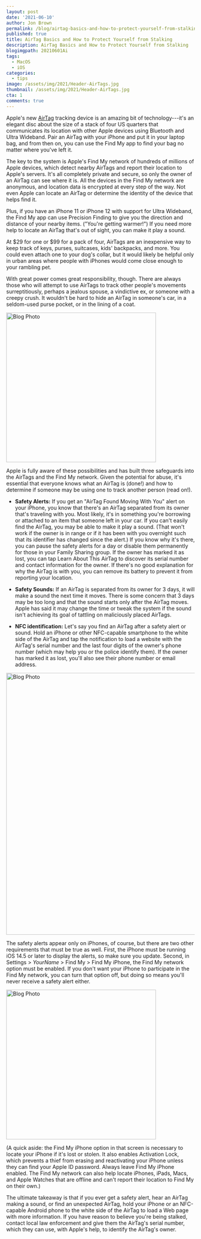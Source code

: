 ```yaml
---
layout: post
date: '2021-06-10'
author: Jon Brown
permalink: /blog/airtag-basics-and-how-to-protect-yourself-from-stalking/
published: true
title: AirTag Basics and How to Protect Yourself from Stalking
description: AirTag Basics and How to Protect Yourself from Stalking
blogimgpath: 20210601Ai
tags:
  - MacOS
  - iOS
categories:
  - tips
image: /assets/img/2021/Header-AirTags.jpg
thumbnail: /assets/img/2021/Header-AirTags.jpg
cta: 1
comments: true
---
```

Apple's new [AirTag](https://www.apple.com/airtag/) tracking device is
an amazing bit of technology---it's an elegant disc about the size of a
stack of four US quarters that communicates its location with other
Apple devices using Bluetooth and Ultra Wideband. Pair an AirTag with
your iPhone and put it in your laptop bag, and from then on, you can use
the Find My app to find your bag no matter where you've left it.

The key to the system is Apple's Find My network of hundreds of millions
of Apple devices, which detect nearby AirTags and report their location
to Apple's servers. It's all completely private and secure, so only the
owner of an AirTag can see where it is. All the devices in the Find My
network are anonymous, and location data is encrypted at every step of
the way. Not even Apple can locate an AirTag or determine the identity
of the device that helps find it.

Plus, if you have an iPhone 11 or iPhone 12 with support for Ultra
Wideband, the Find My app can use Precision Finding to give you the
direction and distance of your nearby items. ("You're getting warmer!")
If you need more help to locate an AirTag that's out of sight, you can
make it play a sound.

At $29 for one or $99 for a pack of four, AirTags are an inexpensive
way to keep track of keys, purses, suitcases, kids' backpacks, and more.
You could even attach one to your dog's collar, but it would likely be
helpful only in urban areas where people with iPhones would come close
enough to your rambling pet.

With great power comes great responsibility, though. There are always
those who will attempt to use AirTags to track other people's movements
surreptitiously, perhaps a jealous spouse, a vindictive ex, or someone
with a creepy crush. It wouldn't be hard to hide an AirTag in someone's
car, in a seldom-used purse pocket, or in the lining of a coat.

<img alt="Blog Photo" src="{{ site.site_cdn }}/assets/img/blog/2021/20210601Ai/image2.jpeg" class="img-fluid rounded m-2" width="400" />

Apple is fully aware of these possibilities and has built three safeguards into the AirTags and the
Find My network. Given the potential for abuse, it's essential that
everyone knows what an AirTag is (done!) and how to determine if someone
may be using one to track another person (read on!).

-   **Safety Alerts:** If you get an "AirTag Found Moving With You"
    alert on your iPhone, you know that there's an AirTag separated from
    its owner that's traveling with you. Most likely, it's in something
    you're borrowing or attached to an item that someone left in your
    car. If you can't easily find the AirTag, you may be able to make it
    play a sound. (That won't work if the owner is in range or if it has
    been with you overnight such that its identifier has changed since
    the alert.) If you know why it's there, you can pause the safety
    alerts for a day or disable them permanently for those in your
    Family Sharing group. If the owner has marked it as lost, you can
    tap Learn About This AirTag to discover its serial number and
    contact information for the owner. If there's no good explanation
    for why the AirTag is with you, you can remove its battery to
    prevent it from reporting your location.

-   **Safety Sounds:** If an AirTag is separated from its owner for 3
    days, it will make a sound the next time it moves. There is some
    concern that 3 days may be too long and that the sound starts only
    after the AirTag moves. Apple has said it may change the time or
    tweak the system if the sound isn't achieving its goal of tattling
    on maliciously placed AirTags.

-   **NFC identification:** Let's say you find an AirTag after a safety
    alert or sound. Hold an iPhone or other NFC-capable smartphone to
    the white side of the AirTag and tap the notification to load a
    website with the AirTag's serial number and the last four digits of
    the owner's phone number (which may help you or the police identify
    them). If the owner has marked it as lost, you'll also see their
    phone number or email address.

<img alt="Blog Photo" src="{{ site.site_cdn }}/assets/img/blog/2021/20210601Ai/image3.jpeg" class="img-fluid rounded m-2" width="700" />

The safety alerts appear only on iPhones,
of course, but there are two other requirements that must be true as
well. First, the iPhone must be running iOS 14.5 or later to display the
alerts, so make sure you update. Second, in Settings > *YourName* >
Find My > Find My iPhone, the Find My network option must be enabled.
If you don't want your iPhone to participate in the Find My network, you
can turn that option off, but doing so means you'll never receive a
safety alert either.

<img alt="Blog Photo" src="{{ site.site_cdn }}/assets/img/blog/2021/20210601Ai/image4.jpeg" class="img-fluid rounded m-2" width="400" />

(A quick aside: the Find My iPhone option in that screen is necessary to
locate your iPhone if it's lost or stolen. It also enables Activation
Lock, which prevents a thief from erasing and reactivating your iPhone
unless they can find your Apple ID password. Always leave Find My iPhone
enabled. The Find My network can also help locate iPhones, iPads, Macs,
and Apple Watches that are offline and can't report their location to
Find My on their own.)

The ultimate takeaway is that if you ever get a safety alert, hear an
AirTag making a sound, or find an unexpected AirTag, hold your iPhone or
an NFC-capable Android phone to the white side of the AirTag to load a
Web page with more information. If you have reason to believe you're
being stalked, contact local law enforcement and give them the AirTag's
serial number, which they can use, with Apple's help, to identify the
AirTag's owner.